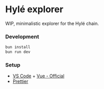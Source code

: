 # Hylé explorer

WIP, minimalistic explorer for the Hylé chain.

### Development

```bash
bun install
bun run dev
```

### Setup

-   [VS Code](https://code.visualstudio.com/) + [Vue - Official](https://marketplace.visualstudio.com/items?itemName=Vue.volar)
-   [Prettier](https://marketplace.visualstudio.com/items?itemName=esbenp.prettier-vscode)
